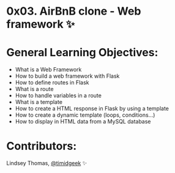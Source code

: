 # 0x03. AirBnB clone - Web framework :sparkles:


# General Learning Objectives:

- What is a Web Framework
- How to build a web framework with Flask
- How to define routes in Flask
- What is a route
- How to handle variables in a route
- What is a template
- How to create a HTML response in Flask by using a template
- How to create a dynamic template (loops, conditions…)
- How to display in HTML data from a MySQL database


# Contributors:

Lindsey Thomas, [@timidgeek](https://github.com/timidgeek/) :sparkles: